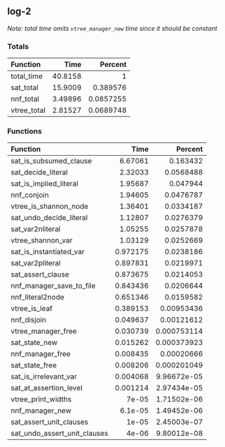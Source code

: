 ## log-2

*Note: total time omits `vtree_manager_new` time since it should be constant*

### Totals

| Function    |     Time |   Percent |
|:------------|---------:|----------:|
| total_time  | 40.8158  | 1         |
| sat_total   | 15.9009  | 0.389576  |
| nnf_total   |  3.49896 | 0.0857255 |
| vtree_total |  2.81527 | 0.0689748 |

### Functions

| Function                     |     Time |     Percent |
|:-----------------------------|---------:|------------:|
| sat_is_subsumed_clause       | 6.67061  | 0.163432    |
| sat_decide_literal           | 2.32033  | 0.0568488   |
| sat_is_implied_literal       | 1.95687  | 0.047944    |
| nnf_conjoin                  | 1.94605  | 0.0476787   |
| vtree_is_shannon_node        | 1.36401  | 0.0334187   |
| sat_undo_decide_literal      | 1.12807  | 0.0276379   |
| sat_var2nliteral             | 1.05255  | 0.0257878   |
| vtree_shannon_var            | 1.03129  | 0.0252669   |
| sat_is_instantiated_var      | 0.972175 | 0.0238186   |
| sat_var2pliteral             | 0.897831 | 0.0219971   |
| sat_assert_clause            | 0.873675 | 0.0214053   |
| nnf_manager_save_to_file     | 0.843436 | 0.0206644   |
| nnf_literal2node             | 0.651346 | 0.0159582   |
| vtree_is_leaf                | 0.389153 | 0.00953436  |
| nnf_disjoin                  | 0.049637 | 0.00121612  |
| vtree_manager_free           | 0.030739 | 0.000753114 |
| sat_state_new                | 0.015262 | 0.000373923 |
| nnf_manager_free             | 0.008435 | 0.00020666  |
| sat_state_free               | 0.008206 | 0.000201049 |
| sat_is_irrelevant_var        | 0.004068 | 9.96672e-05 |
| sat_at_assertion_level       | 0.001214 | 2.97434e-05 |
| vtree_print_widths           | 7e-05    | 1.71502e-06 |
| nnf_manager_new              | 6.1e-05  | 1.49452e-06 |
| sat_assert_unit_clauses      | 1e-05    | 2.45003e-07 |
| sat_undo_assert_unit_clauses | 4e-06    | 9.80012e-08 |
